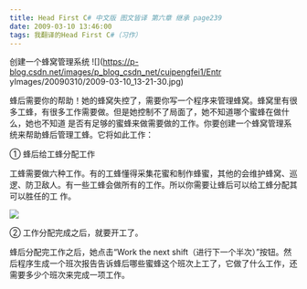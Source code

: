 ```yaml
---
title: Head First C# 中文版 图文皆译 第六章 继承 page239
date: 2009-03-10 13:46:00
tags: 我翻译的Head First C#（习作）
---
```

创建一个蜂窝管理系统 ![](https://p-blog.csdn.net/images/p_blog_csdn_net/cuipengfei1/Entr
yImages/20090310/2009-03-10_13-21-30.jpg)

  

蜂后需要你的帮助！她的蜂窝失控了，需要你写一个程序来管理蜂窝。蜂窝里有很多工蜂，有很多工作需要做。但是她控制不了局面了，她不知道哪个蜜蜂在做什么，她也不知道
是否有足够的蜜蜂来做需要做的工作。你要创建一个蜂窝管理系统来帮助蜂后管理工蜂。它将如此工作：

  

①  蜂后给工蜂分配工作

  

工蜂需要做六种工作。有的工蜂懂得采集花蜜和制作蜂蜜，其他的会维护蜂窝、巡逻、防卫敌人。有一些工蜂会做所有的工作。所以你需要让蜂后可以给工蜂分配其可以胜任的工
作。

![](https://p-blog.csdn.net/images/p_blog_csdn_net/cuipengfei1/EntryImages/20090310/2009-03-10_13-26-49.jpg)

②  工作分配完成之后，就要开工了。

  

蜂后分配完工作之后，她点击“Work the next
shift（进行下一个半次）”按钮。然后程序生成一个班次报告告诉蜂后哪些蜜蜂这个班次上工了，它做了什么工作，还需要多少个班次来完成一项工作。



